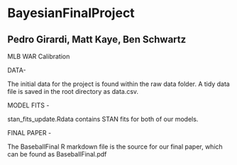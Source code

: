 # BayesianFinalProject
## Pedro Girardi, Matt Kaye, Ben Schwartz

MLB WAR Calibration

DATA-

The initial data for the project is found within the raw data folder. A tidy data file is saved in the root directory as data.csv.

MODEL FITS -

stan_fits_update.Rdata contains STAN fits for both of our models.

FINAL PAPER - 

The BaseballFinal R markdown file is the source for our final paper, which can be found as BaseballFinal.pdf
